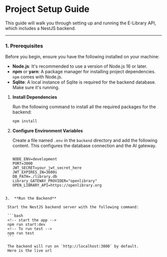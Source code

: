 # Project Setup Guide

This guide will walk you through setting up and running the E-Library API, which includes a NestJS backend.

---

### **1. Prerequisites**

Before you begin, ensure you have the following installed on your machine:

* **Node.js**: It's recommended to use a version of Node.js 16 or later.
* **npm** or **yarn**: A package manager for installing project dependencies. `npm` comes with Node.js.
* **Sqlite**: A local instance of Sqlite is required for the backend database. Make sure it's running.


1.  **Install Dependencies**

    Run the following command to install all the required packages for the backend:

    ```bash
    npm install
    ```

2.  **Configure Environment Variables**

    Create a file named `.env` in the `backend` directory and add the following content. This configures the database connection and the AI gateway.

    ```dotenv

    NODE_ENV=development
    PORT=3000
    JWT_SECRET=your_jwt_secret_here
    JWT_EXPIRES_IN=3600s
    DB_PATH=./library.db
    Library_GATEWAY_PROVIDER="openlibrary"
    OPEN_LIBRARY_API=https://openlibrary.org

   ```

3.  **Run the Backend**

    Start the NestJS backend server with the following command:

    ```bash
    <!-- start the app -->
    npm run start:dev
    <!-- To run test -->
    npm run test
    ```

    The backend will run on `http://localhost:3000` by default.
    Here is the live url 

